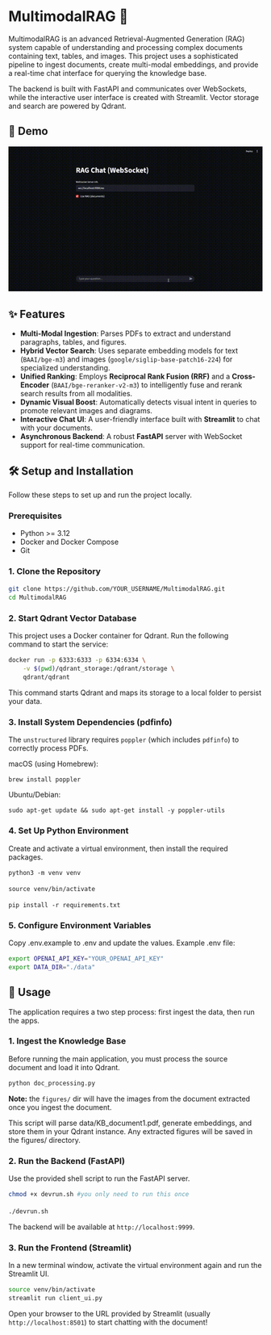 # MultimodalRAG 🚀
MultimodalRAG is an advanced Retrieval-Augmented Generation (RAG) system capable of understanding and processing complex documents containing text, tables, and images. This project uses a sophisticated pipeline to ingest documents, create multi-modal embeddings, and provide a real-time chat interface for querying the knowledge base.

The backend is built with FastAPI and communicates over WebSockets, while the interactive user interface is created with Streamlit. Vector storage and search are powered by Qdrant.

## 🎥 Demo

<p align="center">
  <img src=".assets/MultimodalRAG.gif" alt="MultimodalRAG Demo" />
</p>

## ✨ Features
- **Multi-Modal Ingestion**: Parses PDFs to extract and understand paragraphs, tables, and figures.  
- **Hybrid Vector Search**: Uses separate embedding models for text (`BAAI/bge-m3`) and images (`google/siglip-base-patch16-224`) for specialized understanding.  
- **Unified Ranking**: Employs **Reciprocal Rank Fusion (RRF)** and a **Cross-Encoder** (`BAAI/bge-reranker-v2-m3`) to intelligently fuse and rerank search results from all modalities.  
- **Dynamic Visual Boost**: Automatically detects visual intent in queries to promote relevant images and diagrams.  
- **Interactive Chat UI**: A user-friendly interface built with **Streamlit** to chat with your documents.  
- **Asynchronous Backend**: A robust **FastAPI** server with WebSocket support for real-time communication.  


## 🛠️ Setup and Installation
Follow these steps to set up and run the project locally.

### Prerequisites
- Python >= 3.12
- Docker and Docker Compose
- Git

### 1. Clone the Repository
```bash
git clone https://github.com/YOUR_USERNAME/MultimodalRAG.git
cd MultimodalRAG
```

### 2. Start Qdrant Vector Database
This project uses a Docker container for Qdrant. Run the following command to start the service:

```bash
docker run -p 6333:6333 -p 6334:6334 \
    -v $(pwd)/qdrant_storage:/qdrant/storage \
    qdrant/qdrant
```

This command starts Qdrant and maps its storage to a local folder to persist your data.

### 3. Install System Dependencies (pdfinfo)
The `unstructured` library requires `poppler` (which includes `pdfinfo`) to correctly process PDFs.

macOS (using Homebrew):
```
brew install poppler
```

Ubuntu/Debian:
```
sudo apt-get update && sudo apt-get install -y poppler-utils
```

### 4. Set Up Python Environment
Create and activate a virtual environment, then install the required packages.

```
python3 -m venv venv

source venv/bin/activate

pip install -r requirements.txt
```

### 5. Configure Environment Variables
Copy .env.example to .env and update the values.
Example .env file:

```bash
export OPENAI_API_KEY="YOUR_OPENAI_API_KEY"
export DATA_DIR="./data"
```


## 🚀 Usage
The application requires a two step process: first ingest the data, then run the apps.

### 1. Ingest the Knowledge Base
Before running the main application, you must process the source document and load it into Qdrant.

```bash
python doc_processing.py
```
**Note:** the `figures/` dir will have the images from the document extracted once you ingest the document.

This script will parse data/KB_document1.pdf, generate embeddings, and store them in your Qdrant instance. Any extracted figures will be saved in the figures/ directory.

### 2. Run the Backend (FastAPI)
Use the provided shell script to run the FastAPI server.

```bash
chmod +x devrun.sh #you only need to run this once

./devrun.sh
```

The backend will be available at `http://localhost:9999`.

### 3. Run the Frontend (Streamlit)
In a new terminal window, activate the virtual environment again and run the Streamlit UI.

```bash
source venv/bin/activate
streamlit run client_ui.py
```

Open your browser to the URL provided by Streamlit (usually `http://localhost:8501`) to start chatting with the document!





